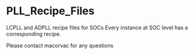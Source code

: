 # PLL_Recipe_Files
LCPLL and ADPLL recipe files for SOCs
Every instance at SOC level has a corresponding recipe.

Please contact macorvac for any questions

